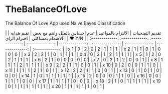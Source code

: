 # TheBalanceOfLove
The Balance Of Love App used Naive Bayes Classification


|			|	تقديم التضحيات	|	الالتزام بالمواعيد	|	عدم احساس بالملل وانتم مع بعض	|	تقيم هدايه	|	الاهتمام بمشاكلي	|	احترام الراي	|	     ♥     Y/N	|
|	:-------------:		:-------------:	:-------------:	|	:-------------:	|	:-------------:	|	:-------------:	|	:-------------:	|	:-------------:	|	:-------------:	|
|	x	1	|	0	|	2	|	0	|	2	|	1	|	1	|	1	|
|	x	2	|	1	|	1	|	0	|	1	|	0	|	0	|	0	|
|	x	3	|	2	|	2	|	1	|	0	|	1	|	1	|	1	|
|	x	4	|	0	|	2	|	1	|	2	|	1	|	1	|	1	|
|	x	5	|	1	|	2	|	0	|	2	|	1	|	1	|	1	|
|	x	6	|	2	|	1	|	0	|	0	|	0	|	0	|	0	|
|	x	7	|	0	|	2	|	1	|	2	|	0	|	0	|	1	|
|	x	8	|	1	|	1	|	1	|	2	|	1	|	1	|	1	|
|	x	9	|	2	|	2	|	1	|	1	|	0	|	0	|	1	|
|	x	10	|	0	|	2	|	0	|	0	|	1	|	1	|	0	|
|	x	11	|	1	|	1	|	1	|	2	|	1	|	0	|	1	|
|	x	12	|	2	|	2	|	1	|	1	|	0	|	0	|	1	|
|	x	13	|	0	|	1	|	0	|	1	|	0	|	0	|	0	|
|	x	14	|	1	|	0	|	1	|	1	|	1	|	1	|	1	|
|	x	15	|	2	|	0	|	0	|	0	|	1	|	1	|	0	|
|	x	16	|	0	|	0	|	1	|	1	|	1	|	0	|	0	|
|	x	17	|	1	|	1	|	1	|	1	|	0	|	0	|	0	|
|	x	18	|	2	|	1	|	0	|	1	|	1	|	1	|	1	|
|	x	19	|	0	|	1	|	1	|	1	|	1	|	1	|	1	|
|	x	20	|	1	|	1	|	1	|	1	|	1	|	0	|	1	|
